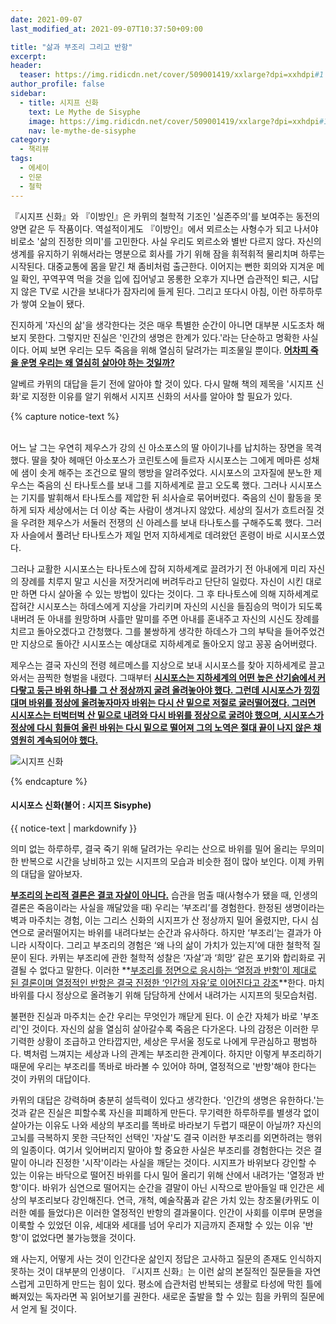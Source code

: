 ```yaml
---
date: 2021-09-07
last_modified_at: 2021-09-07T10:37:50+09:00

title: "삶과 부조리 그리고 반항"
excerpt:
header:
  teaser: https://img.ridicdn.net/cover/509001419/xxlarge?dpi=xxhdpi#1
author_profile: false
sidebar:
  - title: 시지프 신화
    text: Le Mythe de Sisyphe
    image: https://img.ridicdn.net/cover/509001419/xxlarge?dpi=xxhdpi#1
    nav: le-mythe-de-sisyphe
category:
  - 책리뷰
tags:
  - 에세이
  - 인문
  - 철학
---
```

『시지프 신화』와 『이방인』은 카뮈의 철학적 기조인 '실존주의'를 보여주는 동전의 양면 같은 두 작품이다. 역설적이게도 『이방인』에서 뫼르소는 사형수가 되고 나서야 비로소 '삶의 진정한 의미'를 고민한다. 사실 우리도 뫼르소와 별반 다르지 않다. 자신의 생계를 유지하기 위해서라는 명분으로 회사를 가기 위해 잠을 휘적휘적 물리치며 하루는 시작된다. 대중교통에 몸을 맡긴 채 좀비처럼 출근한다. 이어지는 뻔한 회의와 지겨운 메일 확인, 꾸역꾸역 먹을 것을 입에 집어넣고 몽롱한 오후가 지나면 습관적인 퇴근, 시답지 않은 TV로 시간을 보내다가 잠자리에 들게 된다. 그리고 또다시 아침, 이런 하루하루가 쌓여 오늘이 됐다. 

진지하게 '자신의 삶'을 생각한다는 것은 매우 특별한 순간이 아니면 대부분 시도조차 해보지 못한다. 그렇지만 진실은 '인간의 생명은 한계가 있다.'라는 단순하고 명확한 사실이다. 어찌 보면 우리는 모두 죽음을 위해 열심히 달려가는 피조물일 뿐이다. **<u>어차피 죽을 운명 우리는 왜 열심히 살아야 하는 것일까?</u>**

알베르 카뮈의 대답을 듣기 전에 알아야 할 것이 있다. 다시 말해 책의 제목을 '시지프 신화'로 지정한 이유를 알기 위해서 시지프 신화의 서사를 알아야 할 필요가 있다. 

{% capture notice-text %}

<br/>어느 날 그는 우연히 제우스가 강의 신 아소포스의 딸 아이기나를 납치하는 장면을 목격했다. 딸을 찾아 헤매던 아소포스가 코린토스에 들르자 시시포스는 그에게 메마른 성채에 샘이 솟게 해주는 조건으로 딸의 행방을 알려주었다. 시시포스의 고자질에 분노한 제우스는 죽음의 신 타나토스를 보내 그를 지하세계로 끌고 오도록 했다. 그러나 시시포스는 기지를 발휘해서 타나토스를 제압한 뒤 쇠사슬로 묶어버렸다. 죽음의 신이 활동을 못하게 되자 세상에서는 더 이상 죽는 사람이 생겨나지 않았다. 세상의 질서가 흐트러질 것을 우려한 제우스가 서둘러 전쟁의 신 아레스를 보내 타나토스를 구해주도록 했다. 그러자 사슬에서 풀려난 타나토스가 제일 먼저 지하세계로 데려왔던 혼령이 바로 시시포스였다. 

그러나 교활한 시시포스는 타나토스에 잡혀 지하세계로 끌려가기 전 아내에게 미리 자신의 장례를 치루지 말고 시신을 저잣거리에 버려두라고 단단히 일렀다. 자신이 시킨 대로만 하면 다시 살아올 수 있는 방법이 있다는 것이다. 그 후 타나토스에 의해 지하세계로 잡혀간 시시포스는 하데스에게 지상을 가리키며 자신의 시신을 들짐승의 먹이가 되도록 내버려 둔 아내를 원망하며 사흘만 말미를 주면 아내를 혼내주고 자신의 시신도 장례를 치르고 돌아오겠다고 간청했다. 그를 불쌍하게 생각한 하데스가 그의 부탁을 들어주었건만 지상으로 돌아간 시시포스는 예상대로 지하세계로 돌아오지 않고 꽁꽁 숨어버렸다.

제우스는 결국 자신의 전령 헤르메스를 지상으로 보내 시시포스를 찾아 지하세계로 끌고 와서는 끔찍한 형벌을 내렸다. 그때부터 [**시시포스는 지하세계의 어떤 높은 산기슭에서 커다랗고 둥근 바위 하나를 그 산 정상까지 굴려 올려놓아야 했다. 그런데 시시포스가 낑낑대며 바위를 정상에 올려놓자마자 바위는 다시 산 밑으로 저절로 굴러떨어졌다. 그러면 시시포스는 터벅터벅 산 밑으로 내려와 다시 바위를 정상으로 굴려야 했으며, 시시포스가 정상에 다시 힘들여 올린 바위는 다시 밑으로 떨어져 그의 노역은 절대 끝이 나지 않은 채 영원히 계속되어야 했다.**]()

<img src="https://upload.wikimedia.org/wikipedia/commons/thumb/4/43/Punishment_sisyph.jpg/440px-Punishment_sisyph.jpg" class="align-center" alt="시지프 신화">


{% endcapture %}

<div class="notice--info">
  <h4>시시포스 신화(불어 : 시지프 Sisyphe)</h4>
  {{ notice-text | markdownify }}
</div>

의미 없는 하루하루, 결국 죽기 위해 달려가는 우리는 산으로 바위를 밀어 올리는 무의미한 반복으로 시간을 낭비하고 있는 시지프의 모습과 비슷한 점이 많아 보인다. 이제 카뮈의 대답을 알아보자.

**<u>부조리의 논리적 결론은 결코 자살이 아니다.</u>** 습관을 멈출 때(사형수가 됐을 때, 인생의 결론은 죽음이라는 사실을 깨달았을 때) 우리는 ‘부조리’를 경험한다. 한정된 생명이라는 벽과 마주치는 경험, 이는 그리스 신화의 시지프가 산 정상까지 밀어 올렸지만, 다시 심연으로 굴러떨어지는 바위를 내려다보는 순간과 유사하다. 하지만 ‘부조리’는 결과가 아니라 시작이다. 그리고 부조리의 경험은 ‘왜 나의 삶이 가치가 있는지’에 대한 철학적 질문이 된다. 카뮈는 부조리에 관한 철학적 성찰은 ‘자살’과 ‘희망’ 같은 포기와 합리화로 귀결될 수 없다고 말한다. 이러한 **<u>부조리를 정면으로 응시하는 ‘열정과 반항’이 제대로 된 결론이며 열정적인 반항은 결국 진정한 ‘인간의 자유’로 이어진다고 강조</u>**한다. 마치 바위를 다시 정상으로 올려놓기 위해 담담하게 산에서 내려가는 시지프의 뒷모습처럼.

불편한 진실과 마주치는 순간 우리는 무엇인가 깨닫게 된다. 이 순간 자체가 바로 '부조리'인 것이다. 자신의 삶을 열심히 살아갈수록 죽음은 다가온다. 나의 감정은 이러한 무기력한 상황이 조급하고 안타깝지만, 세상은 무서울 정도로 나에게 무관심하고 평범하다. 벽처럼 느껴지는 세상과 나의 관계는 부조리한 관계이다. 하지만 이렇게 부조리하기 때문에 우리는 부조리를 똑바로 바라볼 수 있어야 하며, 열정적으로 '반항'해야 한다는 것이 카뮈의 대답이다. 

카뮈의 대답은 강력하며 충분히 설득력이 있다고 생각한다. '인간의 생명은 유한하다.'는 것과 같은 진실은 피할수록 자신을 피폐하게 만든다. 무기력한 하루하루를 별생각 없이 살아가는 이유도 나와 세상의 부조리를 똑바로 바라보기 두렵기 때문이 아닐까? 자신의 고뇌를 극복하지 못한 극단적인 선택인 '자살'도 결국 이러한 부조리를 외면하려는 행위의 일종이다. 여기서 잊어버리지 말아야 할 중요한 사실은 부조리를 경험한다는 것은 결말이 아니라 진정한 '시작'이라는 사실을 깨닫는 것이다. 시지프가 바위보다 강인할 수 있는 이유는 바닥으로 떨어진 바위를 다시 밀어 올리기 위해 산에서 내려가는 '열정과 반항'이다. 바위가 심연으로 떨어지는 순간을 결말이 아닌 시작으로 받아들일 때 인간은 세상의 부조리보다 강인해진다. 연극, 개척, 예술작품과 같은 가치 있는 창조물(카뮈도 이러한 예를 들었다)은 이러한 열정적인 반항의 결과물이다. 인간이 사회를 이루며 문명을 이룩할 수 있었던 이유, 세대와 세대를 넘어 우리가 지금까지 존재할 수 있는 이유 '반항'이 없었다면 불가능했을 것이다. 

왜 사는지, 어떻게 사는 것이 인간다운 삶인지 정답은 고사하고 질문의 존재도 인식하지 못하는 것이 대부분의 인생이다. 『시지프 신화』는 이런 삶의 본질적인 질문들을 자연스럽게 고민하게 만드는 힘이 있다. 평소에 습관처럼 반복되는 생활로 타성에 막힌 틀에 빠져있는 독자라면 꼭 읽어보기를 권한다. 새로운 출발을 할 수 있는 힘을 카뮈의 질문에서 얻게 될 것이다.